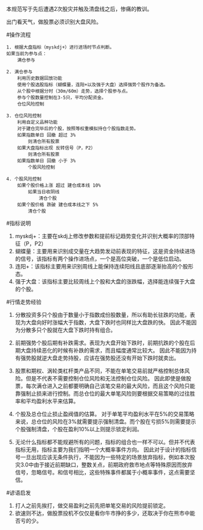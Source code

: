 本规范写于先后遭遇2次股灾并触及清盘线之后，惨痛的教训。


出门看天气，做股票必须识别大盘风险。

#操作流程

	1. 根据大盘指标（myskdj+）进行进场时节点判断。
	如果当前为参与点：
		满仓参与

	2. 满仓参与
		利用历史数据回放功能
		使用个股选股指标（蝴蝶量，连阳+以及强于大盘）选择强势个股作为备选。
		从个股中根据分时（30m/60m）走势，选择个股参与点。
		参与个股数量控制在3-5只，平均分配资金。
		仓位风险控制

	3. 仓位风险控制
		利用自定义品种功能
		对于建仓完毕后的个股，按照等权重模拟持仓个股指数走势。
		如果指数单日 回撤 超过 3%
			则清仓所有股票
		如果大盘指标出现 反转信号（P，P2）
			则清仓所有股票
		如果指数单日 回撤 小于 3%
			个股风险控制

	4. 个股风险控制
		如果个股价格上涨 超过 建仓成本线 10%
			如果当日收阴线
				清仓个股
		如果个股价格 跌破 建仓成本线之下 5%
			清仓个股


#指标说明
1. myskdj+：主要在skdj上修改参数和提前标记趋势变化并识别大概率的顶部特征（P，P2）
2. 蝴蝶量：主要用来识别成交量在大趋势发动前表现的特征，这是资金持续进场的信号，该指标有两个操作进场点，一个是高位突破，一个是低位启动。
3. 连阳+：该指标主要用来识别周线上能保持连续阳线且底部逐渐抬高的个股形态。
4. 强于大盘：该指标主要比较周线上个股和大盘的涨跌幅，选择能连续强于大盘的个股。


#行情走势经验
1. 分散投资多只个股由于数量小于指数成份股数量，所以有助长驻跌的功能，表现为大盘向好时涨幅大于指数，大盘下跌时也同样比大盘跌的快。
因此不能因为分散多只个股就在大盘下跌时持有组合。

2. 前期强势个股后期有补跌需求。表现为大盘开始下跌时，前期抗跌的个股在后期大盘持续恶化的时候有补跌的需求，而且幅度通常比较大。
因此不能因为持有强势股就逆大盘走势持股，应该在强势股还没有开始下跌时就卖出。

3. 股票和期权、涡轮类杠杆类产品不同，不能在单笔交易前就严格控制总体风险。但是不代表不需要控制仓位风险和无法控制仓位风险。
因此即使是做股票，每次满仓进入之前都要明确自己该笔交易的最大风险，而且这个风险只能靠强制止损来进行控制。而总仓位的最大单笔风险则要根据交易策略的过往胜率和平均盈利水平来估算。

4. 个股及总仓位止损止盈阀值的估算。
对于单笔平均盈利水平在5%的交易策略来说，总仓位的风险在3%就需要提示强制清盘。而个股在亏损5%则需要提示个股强制清盘，个股在盈利10%以上则提示锁定利润。

5. 无论什么指标都不能规避所有的问题，指标的组合也一样不可以。但并不代表指标无用，指标主要为我们指明一个大概率事件方向。
因此对于设计的指标信号一旦出现应该无条件执行，不能因为一些特定的场景放弃指标，例如本次股灾3.0中由于接近前期缺口，整数关点，前期政府救市地点等特殊原因而放弃信号，忽略信号。和信号相比，这些特殊事件都属于小概率事件，这点需要坚信。


#谚语启发
1. 打人之前先挨打，做交易盈利之前先把单笔交易的风险提前锁定。
2. 欲速则不达，做股票投机不仅仅是看你牛市挣的多少，还取决于你在熊市中能否亏的少。